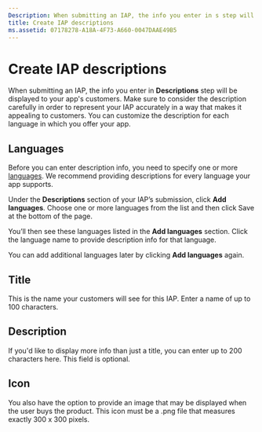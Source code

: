 ```yaml
---
Description: When submitting an IAP, the info you enter in s step will be displayed to your app's customers.
title: Create IAP descriptions
ms.assetid: 07178278-A18A-4F73-A660-0047DAAE49B5
---
```


# Create IAP descriptions


When submitting an IAP, the info you enter in **Descriptions** step will be displayed to your app's customers. Make sure to consider the description carefully in order to represent your IAP accurately in a way that makes it appealing to customers. You can customize the description for each language in which you offer your app.

## Languages


Before you can enter description info, you need to specify one or more [languages](supported-languages.md). We recommend providing descriptions for every language your app supports.

Under the **Descriptions** section of your IAP’s submission, click **Add languages**. Choose one or more languages from the list and then click Save at the bottom of the page.

You’ll then see these languages listed in the **Add languages** section. Click the language name to provide description info for that language.

You can add additional languages later by clicking **Add languages** again.

## Title


This is the name your customers will see for this IAP. Enter a name of up to 100 characters.

## Description


If you'd like to display more info than just a title, you can enter up to 200 characters here. This field is optional.

## Icon


You also have the option to provide an image that may be displayed when the user buys the product. This icon must be a .png file that measures exactly 300 x 300 pixels.

 

 






<!--HONumber=Mar16_HO1-->


